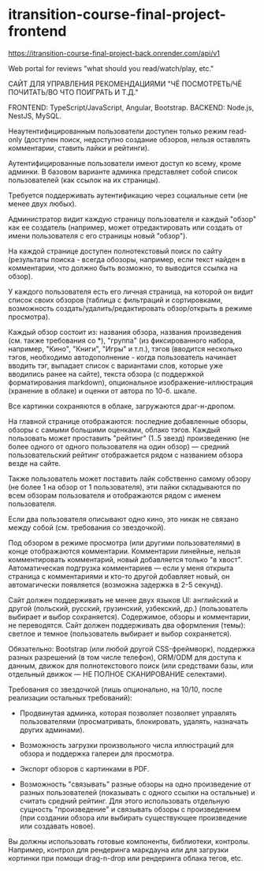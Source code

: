 # itransition-course-final-project-frontend

<https://itransition-course-final-project-back.onrender.com/api/v1>

Web portal for reviews "what should you read/watch/play, etc."

САЙТ ДЛЯ УПРАВЛЕНИЯ РЕКОМЕНДАЦИЯМИ "ЧЁ ПОСМОТРЕТЬ/ЧЁ ПОЧИТАТЬ/ВО ЧТО ПОИГРАТЬ И Т.Д."

FRONTEND: TypeScript/JavaScript, Angular, Bootstrap.
BACKEND: Node.js, NestJS, MySQL.

Неаутентифицированным пользователи доступен только режим read-only (доступен поиск, недоступно создание обзоров, нельзя оставлять комментарии, ставить лайки и рейтинги).

Аутентифицированные пользователи имеют доступ ко всему, кроме админки. В базовом варианте админка представляет собой список пользователей (как ссылок на их страницы).

Требуется поддерживать аутентификацию через социальные сети (не менее двух любых).

Администратор видит каждую страницу пользователя и каждый "обзор" как ее создатель (например, может отредактировать или создать от имени пользователя с его страницы новый "обзор").

На каждой странице доступен полнотекстовый поиск по сайту (результаты поиска - всегда обозоры, например, если текст найден в комментарии, что должно быть возможно, то выводится ссылка на обзор).

У каждого пользователя есть его личная страница, на которой он видит список своих обзоров (таблица с фильтраций и сортировками, возможность создать/удалить/редактировать обзор/открыть в режиме просмотра).

Каждый обзор состоит из: названия обзора, названия произведения (см. также требования со \*), "группа" (из фиксированного набора, например, "Кино", "Книги", "Игры" и т.п.), тэгов (вводится несколько тэгов, необходимо автодополнение - когда пользователь начинает вводить тэг, выпадает список с вариантами слов, которые уже вводились ранее на сайте), текста обзора (с поддержкой форматирования markdown), опциональное изображение-иллюстрация (хранение в облаке) и оценки от автора по 10-б. шкале.

Все картинки сохраняются в облаке, загружаются драг-н-дропом.

На главной странице отображаются: последние добавленные обзоры, обзоры с самыми большими оценками, облако тэгов.
Каждый пользовать может проставить "рейтинг" (1..5 звезд) произведению (не более одного от одного пользователя на один обзор) — средний пользовательский рейтинг отображается рядом с названием обзора везде на сайте.

Также пользователь может поставить лайк собственно самому обзору (не более 1 на обзор от 1 пользователя), эти лайки складываются по всем обзорам пользователя и отображаются рядом с именем пользователя.

Если два пользователя описывают одно кино, это никак не связано между собой (см. требования со звездочкой).

Под обзором в режиме просмотра (или другими пользователями) в конце отображаются комментарии. Комментарии линейные, нельзя комментировать комментарий, новый добавляется только "в хвост". Автоматическая подгрузка комментариев — если у меня открыта страница с комментариями и кто-то другой добавляет новый, он автомагически появляется (возможна задержка в 2-5 секунд).

Сайт должен поддерживать не менее двух языков UI: английский и другой (польский, русский, грузинский, узбекский, др.) (пользователь выбирает и выбор сохраняется). Содержимое, обзоры и комментарии, не переводятся. Сайт должен поддерживать два оформления (темы): светлое и темное (пользователь выбирает и выбор сохраняется).

Обязательно: Bootstrap (или любой другой CSS-фреймворк), поддержка разных разрешений (в том числе телефон), ORM/ODM для доступа к данным, движок для полнотекстового поиск (или средствами базы, или отдельный движок — НЕ ПОЛНОЕ СКАНИРОВАНИЕ селектами).

Требования со звездочкой (лишь опционально, на 10/10, после реализации остальных требований):

- Продвинутая админка, которая позволяет позволяет управлять пользователями (просматривать, блокировать, удалять, назначать других админами).

- Возможность загрузки произвольного числа иллюстраций для обзора и поддержка галереи для просмотра.

- Экспорт обзоров с картинками в PDF.

- Возможность "связывать" разные обзоры на одно произведение от разных пользователей (показывать с одного ссылки на остальные) и считать средний рейтинг. Для этого использовать отдельную сущность "произведение" и связывать обзоры с произведением (при создании обзора или выбирать существующее произведение или создавать новое).

Вы должны использовать готовые компоненты, библиотеки, контролы. Например, контрол для рендеринга маркдауна или для загрузки кортинки при помощи drag-n-drop или рендеринга облака тегов, etc.
